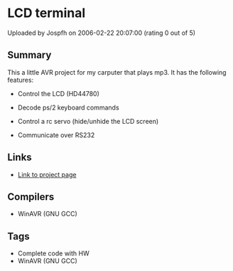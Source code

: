 # LCD terminal

Uploaded by Jospfh on 2006-02-22 20:07:00 (rating 0 out of 5)

## Summary

This a little AVR project for my carputer that plays mp3. It has the following features:  

- Control the LCD (HD44780)  

- Decode ps/2 keyboard commands  

- Control a rc servo (hide/unhide the LCD screen)  

- Communicate over RS232

## Links

- [Link to project page](http://www.circuitdb.com/show.php?cid=3)

## Compilers

- WinAVR (GNU GCC)

## Tags

- Complete code with HW
- WinAVR (GNU GCC)
